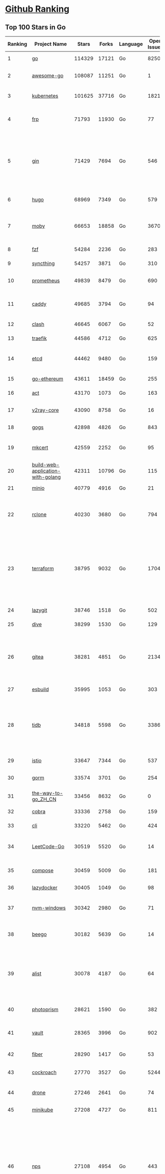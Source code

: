 [Github Ranking](../README.md)
==========

## Top 100 Stars in Go

| Ranking | Project Name | Stars | Forks | Language | Open Issues | Description | Last Commit |
| ------- | ------------ | ----- | ----- | -------- | ----------- | ----------- | ----------- |
| 1 | [go](https://github.com/golang/go) | 114329 | 17121 | Go | 8250 | The Go programming language | 2023-09-14T00:01:09Z |
| 2 | [awesome-go](https://github.com/avelino/awesome-go) | 108087 | 11251 | Go | 1 | A curated list of awesome Go frameworks, libraries and software | 2023-09-12T16:30:04Z |
| 3 | [kubernetes](https://github.com/kubernetes/kubernetes) | 101625 | 37716 | Go | 1821 | Production-Grade Container Scheduling and Management | 2023-09-14T02:45:37Z |
| 4 | [frp](https://github.com/fatedier/frp) | 71793 | 11930 | Go | 77 | A fast reverse proxy to help you expose a local server behind a NAT or firewall to the internet. | 2023-09-13T10:59:51Z |
| 5 | [gin](https://github.com/gin-gonic/gin) | 71429 | 7694 | Go | 546 | Gin is a HTTP web framework written in Go (Golang). It features a Martini-like API with much better performance -- up to 40 times faster. If you need smashing performance, get yourself some Gin. | 2023-09-13T15:22:07Z |
| 6 | [hugo](https://github.com/gohugoio/hugo) | 68969 | 7349 | Go | 579 | The world’s fastest framework for building websites. | 2023-09-13T19:24:58Z |
| 7 | [moby](https://github.com/moby/moby) | 66653 | 18858 | Go | 3670 | Moby Project - a collaborative project for the container ecosystem to assemble container-based systems | 2023-09-14T00:11:14Z |
| 8 | [fzf](https://github.com/junegunn/fzf) | 54284 | 2236 | Go | 283 | :cherry_blossom: A command-line fuzzy finder | 2023-09-13T14:54:25Z |
| 9 | [syncthing](https://github.com/syncthing/syncthing) | 54257 | 3871 | Go | 310 | Open Source Continuous File Synchronization | 2023-09-13T19:45:33Z |
| 10 | [prometheus](https://github.com/prometheus/prometheus) | 49839 | 8479 | Go | 690 | The Prometheus monitoring system and time series database. | 2023-09-13T23:29:48Z |
| 11 | [caddy](https://github.com/caddyserver/caddy) | 49685 | 3794 | Go | 94 | Fast and extensible multi-platform HTTP/1-2-3 web server with automatic HTTPS | 2023-09-13T15:59:04Z |
| 12 | [clash](https://github.com/Dreamacro/clash) | 46645 | 6067 | Go | 52 | A rule-based tunnel in Go. | 2023-09-11T20:04:52Z |
| 13 | [traefik](https://github.com/traefik/traefik) | 44586 | 4712 | Go | 625 | The Cloud Native Application Proxy | 2023-09-13T16:38:05Z |
| 14 | [etcd](https://github.com/etcd-io/etcd) | 44462 | 9480 | Go | 159 | Distributed reliable key-value store for the most critical data of a distributed system | 2023-09-13T23:06:42Z |
| 15 | [go-ethereum](https://github.com/ethereum/go-ethereum) | 43611 | 18459 | Go | 255 | Official Go implementation of the Ethereum protocol | 2023-09-14T01:54:05Z |
| 16 | [act](https://github.com/nektos/act) | 43170 | 1073 | Go | 163 | Run your GitHub Actions locally 🚀 | 2023-09-13T14:53:55Z |
| 17 | [v2ray-core](https://github.com/v2ray/v2ray-core) | 43090 | 8758 | Go | 16 | A platform for building proxies to bypass network restrictions. | 2023-09-13T03:35:28Z |
| 18 | [gogs](https://github.com/gogs/gogs) | 42898 | 4826 | Go | 843 | Gogs is a painless self-hosted Git service | 2023-09-13T14:37:07Z |
| 19 | [mkcert](https://github.com/FiloSottile/mkcert) | 42559 | 2252 | Go | 95 | A simple zero-config tool to make locally trusted development certificates with any names you'd like. | 2023-08-29T08:51:00Z |
| 20 | [build-web-application-with-golang](https://github.com/astaxie/build-web-application-with-golang) | 42311 | 10796 | Go | 115 | A golang ebook intro how to build a web with golang | 2023-09-01T02:56:13Z |
| 21 | [minio](https://github.com/minio/minio) | 40779 | 4916 | Go | 21 | High Performance Object Storage for AI | 2023-09-14T01:47:42Z |
| 22 | [rclone](https://github.com/rclone/rclone) | 40230 | 3680 | Go | 794 | "rsync for cloud storage" - Google Drive, S3, Dropbox, Backblaze B2, One Drive, Swift, Hubic, Wasabi, Google Cloud Storage, Yandex Files | 2023-09-13T16:02:57Z |
| 23 | [terraform](https://github.com/hashicorp/terraform) | 38795 | 9032 | Go | 1704 | Terraform enables you to safely and predictably create, change, and improve infrastructure. It is a source-available tool that codifies APIs into declarative configuration files that can be shared amongst team members, treated as code, edited, reviewed, and versioned. | 2023-09-13T23:10:48Z |
| 24 | [lazygit](https://github.com/jesseduffield/lazygit) | 38746 | 1518 | Go | 502 | simple terminal UI for git commands | 2023-09-13T07:17:12Z |
| 25 | [dive](https://github.com/wagoodman/dive) | 38299 | 1530 | Go | 129 | A tool for exploring each layer in a docker image | 2023-09-06T20:48:46Z |
| 26 | [gitea](https://github.com/go-gitea/gitea) | 38281 | 4851 | Go | 2134 | Git with a cup of tea! Painless self-hosted all-in-one software development service, including Git hosting, code review, team collaboration, package registry and CI/CD | 2023-09-14T03:00:11Z |
| 27 | [esbuild](https://github.com/evanw/esbuild) | 35995 | 1053 | Go | 303 | An extremely fast bundler for the web | 2023-09-14T01:13:11Z |
| 28 | [tidb](https://github.com/pingcap/tidb) | 34818 | 5598 | Go | 3386 | TiDB is an open-source, cloud-native, distributed, MySQL-Compatible database for elastic scale and real-time analytics. Try AI-powered Chat2Query free at : https://tidbcloud.com/free-trial | 2023-09-14T03:00:31Z |
| 29 | [istio](https://github.com/istio/istio) | 33647 | 7344 | Go | 537 | Connect, secure, control, and observe services. | 2023-09-14T01:48:49Z |
| 30 | [gorm](https://github.com/go-gorm/gorm) | 33574 | 3701 | Go | 254 | The fantastic ORM library for Golang, aims to be developer friendly | 2023-09-11T07:15:30Z |
| 31 | [the-way-to-go_ZH_CN](https://github.com/unknwon/the-way-to-go_ZH_CN) | 33456 | 8632 | Go | 0 | 《The Way to Go》中文译本，中文正式名《Go 入门指南》 | 2023-08-12T01:54:36Z |
| 32 | [cobra](https://github.com/spf13/cobra) | 33336 | 2758 | Go | 159 | A Commander for modern Go CLI interactions | 2023-09-11T10:34:22Z |
| 33 | [cli](https://github.com/cli/cli) | 33220 | 5462 | Go | 424 | GitHub’s official command line tool | 2023-09-13T12:36:37Z |
| 34 | [LeetCode-Go](https://github.com/halfrost/LeetCode-Go) | 30519 | 5520 | Go | 14 | ✅ Solutions to LeetCode by Go, 100% test coverage, runtime beats 100% / LeetCode 题解 | 2023-08-01T14:41:22Z |
| 35 | [compose](https://github.com/docker/compose) | 30459 | 5009 | Go | 181 | Define and run multi-container applications with Docker | 2023-09-13T09:15:14Z |
| 36 | [lazydocker](https://github.com/jesseduffield/lazydocker) | 30405 | 1049 | Go | 98 | The lazier way to manage everything docker | 2023-09-13T06:26:31Z |
| 37 | [nvm-windows](https://github.com/coreybutler/nvm-windows) | 30342 | 2980 | Go | 71 | A node.js version management utility for Windows. Ironically written in Go. | 2023-08-17T06:59:00Z |
| 38 | [beego](https://github.com/beego/beego) | 30182 | 5639 | Go | 14 | beego is an open-source, high-performance web framework for the Go programming language. | 2023-09-13T14:00:57Z |
| 39 | [alist](https://github.com/alist-org/alist) | 30078 | 4187 | Go | 64 | 🗂️A file list/WebDAV program that supports multiple storages, powered by Gin and Solidjs. / 一个支持多存储的文件列表/WebDAV程序，使用 Gin 和 Solidjs。 | 2023-09-13T19:47:59Z |
| 40 | [photoprism](https://github.com/photoprism/photoprism) | 28621 | 1590 | Go | 382 | AI-Powered Photos App for the Decentralized Web 🌈💎✨ | 2023-09-13T11:43:27Z |
| 41 | [vault](https://github.com/hashicorp/vault) | 28365 | 3996 | Go | 902 | A tool for secrets management, encryption as a service, and privileged access management | 2023-09-14T00:55:23Z |
| 42 | [fiber](https://github.com/gofiber/fiber) | 28290 | 1417 | Go | 53 | ⚡️ Express inspired web framework written in Go | 2023-09-13T18:52:49Z |
| 43 | [cockroach](https://github.com/cockroachdb/cockroach) | 27770 | 3527 | Go | 5244 | CockroachDB - the open source, cloud-native distributed SQL database. | 2023-09-14T02:56:21Z |
| 44 | [drone](https://github.com/harness/drone) | 27246 | 2641 | Go | 74 | Drone is a Container-Native, Continuous Delivery Platform | 2023-09-01T05:23:41Z |
| 45 | [minikube](https://github.com/kubernetes/minikube) | 27208 | 4727 | Go | 811 | Run Kubernetes locally | 2023-09-13T23:14:33Z |
| 46 | [nps](https://github.com/ehang-io/nps) | 27108 | 4954 | Go | 443 | 一款轻量级、高性能、功能强大的内网穿透代理服务器。支持tcp、udp、socks5、http等几乎所有流量转发，可用来访问内网网站、本地支付接口调试、ssh访问、远程桌面，内网dns解析、内网socks5代理等等……，并带有功能强大的web管理端。a lightweight, high-performance, powerful intranet penetration proxy server, with a powerful web management terminal. | 2023-07-17T03:53:54Z |
| 47 | [consul](https://github.com/hashicorp/consul) | 26900 | 4378 | Go | 1091 | Consul is a distributed, highly available, and data center aware solution to connect and configure applications across dynamic, distributed infrastructure. | 2023-09-14T00:22:40Z |
| 48 | [echo](https://github.com/labstack/echo) | 26577 | 2201 | Go | 50 | High performance, minimalist Go web framework | 2023-09-13T19:41:59Z |
| 49 | [portainer](https://github.com/portainer/portainer) | 26526 | 2239 | Go | 332 | Making Docker and Kubernetes management easy. | 2023-09-14T02:49:03Z |
| 50 | [influxdb](https://github.com/influxdata/influxdb) | 26079 | 3424 | Go | 1752 | Scalable datastore for metrics, events, and real-time analytics | 2023-09-12T21:28:17Z |
| 51 | [k3s](https://github.com/k3s-io/k3s) | 24433 | 2118 | Go | 92 | Lightweight Kubernetes | 2023-09-14T00:42:05Z |
| 52 | [iris](https://github.com/kataras/iris) | 24339 | 2487 | Go | 90 | The fastest HTTP/2 Go Web Framework. New, modern and easy to learn. Fast development with Code you control. Unbeatable cost-performance ratio :rocket: | 2023-09-12T07:03:59Z |
| 53 | [viper](https://github.com/spf13/viper) | 23991 | 1971 | Go | 372 | Go configuration with fangs | 2023-09-13T21:05:32Z |
| 54 | [v2ray-core](https://github.com/v2fly/v2ray-core) | 23812 | 3768 | Go | 45 | A platform for building proxies to bypass network restrictions. | 2023-09-14T00:27:36Z |
| 55 | [nsq](https://github.com/nsqio/nsq) | 23759 | 2889 | Go | 50 | A realtime distributed messaging platform | 2023-07-16T20:11:26Z |
| 56 | [croc](https://github.com/schollz/croc) | 23542 | 1001 | Go | 120 | Easily and securely send things from one computer to another :crocodile: :package: | 2023-09-05T03:06:06Z |
| 57 | [faas](https://github.com/openfaas/faas) | 23478 | 1870 | Go | 31 | OpenFaaS - Serverless Functions Made Simple | 2023-09-13T20:54:26Z |
| 58 | [logrus](https://github.com/sirupsen/logrus) | 23215 | 2282 | Go | 2 | Structured, pluggable logging for Go. | 2023-09-06T14:00:32Z |
| 59 | [ngrok](https://github.com/inconshreveable/ngrok) | 23206 | 4324 | Go | 227 | Introspected tunnels to localhost | 2023-07-09T00:44:48Z |
| 60 | [docker_practice](https://github.com/yeasy/docker_practice) | 22888 | 5593 | Go | 4 | Learn and understand Docker&Container technologies, with real DevOps practice! | 2023-08-18T04:55:29Z |
| 61 | [milvus](https://github.com/milvus-io/milvus) | 22839 | 2507 | Go | 547 | A cloud-native vector database, storage for next generation AI applications | 2023-09-14T02:59:39Z |
| 62 | [go-patterns](https://github.com/tmrts/go-patterns) | 22789 | 2108 | Go | 17 | Curated list of Go design patterns, recipes and idioms | 2023-04-30T11:12:57Z |
| 63 | [micro](https://github.com/zyedidia/micro) | 22673 | 1151 | Go | 699 | A modern and intuitive terminal-based text editor | 2023-09-14T02:27:31Z |
| 64 | [hub](https://github.com/mislav/hub) | 22526 | 2407 | Go | 239 | A command-line tool that makes git easier to use with GitHub. | 2023-07-25T10:30:58Z |
| 65 | [dapr](https://github.com/dapr/dapr) | 22263 | 1736 | Go | 355 | Dapr is a portable, event-driven, runtime for building distributed applications across cloud and edge. | 2023-09-14T01:46:11Z |
| 66 | [k9s](https://github.com/derailed/k9s) | 22189 | 1423 | Go | 428 | 🐶 Kubernetes CLI To Manage Your Clusters In Style! | 2023-09-10T03:05:53Z |
| 67 | [lux](https://github.com/iawia002/lux) | 22020 | 2564 | Go | 450 | 👾 Fast and simple video download library and CLI tool written in Go | 2023-09-13T08:58:09Z |
| 68 | [vegeta](https://github.com/tsenart/vegeta) | 21848 | 1331 | Go | 53 | HTTP load testing tool and library. It's over 9000! | 2023-09-11T16:09:38Z |
| 69 | [rancher](https://github.com/rancher/rancher) | 21540 | 2879 | Go | 2535 | Complete container management platform | 2023-09-14T01:32:43Z |
| 70 | [k6](https://github.com/grafana/k6) | 21465 | 1125 | Go | 437 | A modern load testing tool, using Go and JavaScript - https://k6.io | 2023-09-13T10:57:46Z |
| 71 | [kratos](https://github.com/go-kratos/kratos) | 21341 | 3902 | Go | 95 | Your ultimate Go microservices framework for the cloud-native era. | 2023-09-11T18:54:15Z |
| 72 | [fyne](https://github.com/fyne-io/fyne) | 21291 | 1221 | Go | 545 | Cross platform GUI toolkit in Go inspired by Material Design | 2023-09-13T19:49:08Z |
| 73 | [restic](https://github.com/restic/restic) | 21154 | 1345 | Go | 387 | Fast, secure, efficient backup program | 2023-09-06T20:55:49Z |
| 74 | [delve](https://github.com/go-delve/delve) | 21027 | 2102 | Go | 94 | Delve is a debugger for the Go programming language. | 2023-09-13T17:22:46Z |
| 75 | [filebrowser](https://github.com/filebrowser/filebrowser) | 20837 | 2486 | Go | 73 | 📂 Web File Browser | 2023-09-12T14:13:26Z |
| 76 | [go-micro](https://github.com/go-micro/go-micro) | 20817 | 2326 | Go | 78 | A Go microservices framework | 2023-08-07T08:46:20Z |
| 77 | [harbor](https://github.com/goharbor/harbor) | 20817 | 4444 | Go | 569 | An open source trusted cloud native registry project that stores, signs, and scans content. | 2023-09-13T17:25:53Z |
| 78 | [colly](https://github.com/gocolly/colly) | 20728 | 1643 | Go | 142 | Elegant Scraper and Crawler Framework for Golang | 2023-09-13T02:45:15Z |
| 79 | [cli](https://github.com/urfave/cli) | 20691 | 1698 | Go | 39 | A simple, fast, and fun package for building command line apps in Go | 2023-09-13T23:41:55Z |
| 80 | [testify](https://github.com/stretchr/testify) | 20568 | 1495 | Go | 259 | A toolkit with common assertions and mocks that plays nicely with the standard library | 2023-09-12T10:49:28Z |
| 81 | [learn-go-with-tests](https://github.com/quii/learn-go-with-tests) | 20127 | 2653 | Go | 38 | Learn Go with test-driven development | 2023-09-12T08:35:35Z |
| 82 | [fasthttp](https://github.com/valyala/fasthttp) | 20118 | 1674 | Go | 71 | Fast HTTP package for Go. Tuned for high performance. Zero memory allocations in hot paths. Up to 10x faster than net/http | 2023-09-09T12:29:37Z |
| 83 | [websocket](https://github.com/gorilla/websocket) | 19804 | 3395 | Go | 29 | Package gorilla/websocket is a fast, well-tested and widely used WebSocket implementation for Go. | 2023-09-12T15:18:48Z |
| 84 | [bubbletea](https://github.com/charmbracelet/bubbletea) | 19693 | 620 | Go | 46 | A powerful little TUI framework 🏗 | 2023-09-06T17:24:44Z |
| 85 | [zap](https://github.com/uber-go/zap) | 19679 | 1399 | Go | 98 | Blazing fast, structured, leveled logging in Go. | 2023-09-10T03:56:13Z |
| 86 | [dgraph](https://github.com/dgraph-io/dgraph) | 19590 | 1485 | Go | 208 | The high-performance database for modern applications | 2023-09-13T15:04:08Z |
| 87 | [mux](https://github.com/gorilla/mux) | 19160 | 1804 | Go | 10 | Package gorilla/mux is a powerful HTTP router and URL matcher for building Go web servers with 🦍 | 2023-09-03T20:05:09Z |
| 88 | [podman](https://github.com/containers/podman) | 19055 | 2053 | Go | 426 | Podman: A tool for managing OCI containers and pods. | 2023-09-14T01:13:39Z |
| 89 | [Cloudreve](https://github.com/cloudreve/Cloudreve) | 18913 | 3125 | Go | 203 | 🌩支持多家云存储的云盘系统 (Self-hosted file management and sharing system, supports multiple storage providers) | 2023-09-06T06:46:17Z |
| 90 | [grpc-go](https://github.com/grpc/grpc-go) | 18833 | 4113 | Go | 130 | The Go language implementation of gRPC. HTTP/2 based RPC | 2023-09-13T21:31:23Z |
| 91 | [trivy](https://github.com/aquasecurity/trivy) | 18594 | 1856 | Go | 155 | Find vulnerabilities, misconfigurations, secrets, SBOM in containers, Kubernetes, code repositories, clouds and more | 2023-09-13T18:25:19Z |
| 92 | [AdGuardHome](https://github.com/AdguardTeam/AdGuardHome) | 18502 | 1529 | Go | 877 | Network-wide ads & trackers blocking DNS server | 2023-09-13T14:56:07Z |
| 93 | [memos](https://github.com/usememos/memos) | 18324 | 1323 | Go | 183 | A privacy-first, lightweight note-taking service. Easily capture and share your great thoughts. | 2023-09-13T14:56:10Z |
| 94 | [gin-vue-admin](https://github.com/flipped-aurora/gin-vue-admin) | 18263 | 5532 | Go | 37 | 基于vite+vue3+gin搭建的开发基础平台（支持TS,JS混用），集成jwt鉴权，权限管理，动态路由，显隐可控组件，分页封装，多点登录拦截，资源权限，上传下载，代码生成器，表单生成器,chatGPT自动查表等开发必备功能。 | 2023-09-13T13:33:45Z |
| 95 | [jaeger](https://github.com/jaegertracing/jaeger) | 18251 | 2239 | Go | 329 | CNCF Jaeger, a Distributed Tracing Platform | 2023-09-13T00:48:59Z |
| 96 | [seaweedfs](https://github.com/seaweedfs/seaweedfs) | 18247 | 2025 | Go | 216 | SeaweedFS is a fast distributed storage system for blobs, objects, files, and data lake, for billions of files! Blob store has O(1) disk seek, cloud tiering. Filer supports Cloud Drive, cross-DC active-active replication, Kubernetes, POSIX FUSE mount, S3 API, S3 Gateway, Hadoop, WebDAV, encryption, Erasure Coding. | 2023-09-13T07:03:56Z |
| 97 | [gotty](https://github.com/yudai/gotty) | 18021 | 1372 | Go | 104 | Share your terminal as a web application | 2023-03-24T15:55:33Z |
| 98 | [go-redis](https://github.com/redis/go-redis) | 18006 | 2163 | Go | 189 | Redis Go client | 2023-09-13T12:59:20Z |
| 99 | [goreplay](https://github.com/buger/goreplay) | 17802 | 1815 | Go | 271 | GoReplay is an open-source tool for capturing and replaying live HTTP traffic into a test environment in order to continuously test your system with real data. It can be used to increase confidence in code deployments, configuration changes and infrastructure changes. | 2023-08-07T13:47:16Z |
| 100 | [learngo](https://github.com/inancgumus/learngo) | 17646 | 2399 | Go | 5 | ❤️ 1000+ Hand-Crafted Go Examples, Exercises, and Quizzes. 🚀 Learn Go by fixing 1000+ tiny programs. | 2023-06-09T11:03:13Z |

